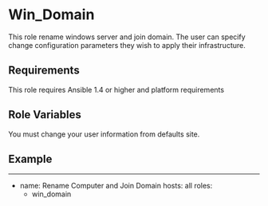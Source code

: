 # Win_Domain

This role rename windows server and join domain. The user can specify change configuration parameters they wish to apply their infrastructure.

## Requirements

This role requires Ansible 1.4 or higher and platform requirements

## Role Variables

You must change your user information from defaults site.

## Example 

---
- name: Rename Computer and Join Domain
  hosts: all
  roles:
    - win_domain

	
